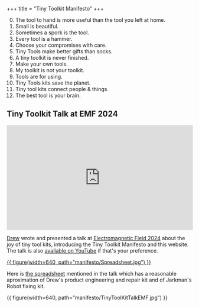 +++
title = "Tiny Toolkit Manifesto"
+++

0. The tool to hand is more useful than the tool you left at home.
1. Small is beautiful.
2. Sometimes a spork is the tool.  
3. Every tool is a hammer.
4. Choose your compromises with care.
5. Tiny Tools make better gifts than socks.
6. A tiny toolkit is never finished.
7. Make your own tools.
8. My toolkit is not your toolkit.   
9. Tools are for using.
10. Tiny Tools kits save the planet.
11. Tiny tool kits connect people & things.       
12. The best tool is your brain.

## Tiny Toolkit Talk at EMF 2024

<iframe style="aspect-ratio: 16/9; width: 100%; margin: auto; display: block;" src="https://media.ccc.de/v/emf2024-265-the-tiny-tool-kit-manifesto/oembed" frameborder="0" allowfullscreen></iframe>

[Drew](https://drewbatchelor.com/) wrote and presented a talk at [Electromagnetic Field 2024](https://www.emfcamp.org/) about the joy of tiny tool kits, introducing the Tiny Toolkit Manifesto and this website. The talk is also [available on YouTube][youtubelink] if that's your preference.

[{{ figure(width=640, path="manifesto/Spreadsheet.jpg") }}](TinyToolkit.xlsx)

Here is [the spreadsheet](TinyToolkit.xlsx) mentioned in the talk which has a reasonable aproximation of Drew's product engineering and repair kit and of Jarkman's Robot fixing kit.

{{ figure(width=640, path="manifesto/TinyToolKitTalkEMF.jpg") }}

[youtubelink]: https://www.youtube.com/watch?v=2sTDBSoWou0
